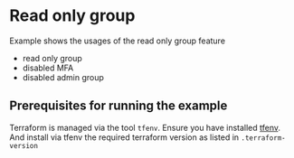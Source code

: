 # Read only group
Example shows the usages of the read only group feature
- read only group
- disabled MFA
- disabled admin group

## Prerequisites for running the example
Terraform is managed via the tool `tfenv`. Ensure you have installed [tfenv](https://github.com/kamatama41/tfenv). And install via tfenv the required terraform version as listed in `.terraform-version`
